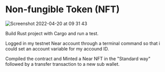 Non-fungible Token (NFT)
===================

![Screenshot 2022-04-20 at 09 31 43](https://user-images.githubusercontent.com/103285633/164177520-3969fb56-8cdc-479c-94dc-ae9676ce0c76.png)

Build Rust project with Cargo and run a test.

Logged in my testnet Near account through a terminal command so that i could set an account variable for my accound ID.

Compiled the contract and Minted a Near NFT in the "Standard way" followed by a transfer transaction to a new sub wallet.
